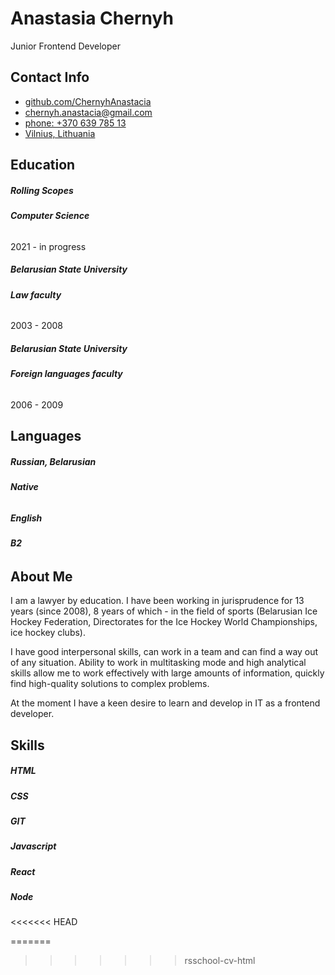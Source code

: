# **Anastasia Chernyh**
Junior Frontend Developer
## **Contact Info**
- [github.com/ChernyhAnastacia](https://github.com/ChernyhAnastacia)
- <chernyh.anastacia@gmail.com>
- [phone: +370 639 785 13](tel:+37063978513)
- [Vilnius, Lithuania](https://www.google.com/maps/place/%D0%92%D0%B8%D0%BB%D1%8C%D0%BD%D1%8E%D1%81/@54.7007582,24.9728451,10z/data=!3m1!4b1!4m5!3m4!1s0x46dd93fb5c6408f5:0x400d18c70e9dc40!8m2!3d54.6871555!4d25.2796514)
## **Education**
##### **Rolling Scopes**
###### **Computer Science**
2021 - in progress
##### **Belarusian State University**
###### **Law faculty**
2003 - 2008
##### **Belarusian State University**
###### **Foreign languages faculty**
2006 - 2009
## **Languages**
##### **Russian, Belarusian**
###### **Native**

##### **English**
###### **B2**
## **About Me**
I am a lawyer by education. I have been working in jurisprudence for 13 years (since 2008), 8 years of which - in the field of sports (Belarusian Ice Hockey Federation, Directorates for the Ice Hockey World Championships, ice hockey clubs). 

I have good interpersonal skills, can work in a team and can find a way out of any situation. Ability to work in multitasking mode and high analytical skills allow me to work effectively with large amounts of information, quickly find high-quality solutions to complex problems. 

At the moment I have a keen desire to learn and develop in IT as a frontend developer. 
## **Skills**
##### **HTML**
##### **CSS**
##### **GIT**
##### **Javascript**
##### **React**
##### **Node**
<<<<<<< HEAD



=======
>>>>>>> rsschool-cv-html
